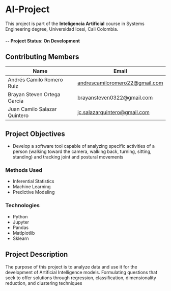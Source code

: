 
# AI-Project

This  project is part of the **Inteligencia Artificial** course in Systems Engineering degree, Universidad  Icesi, Cali Colombia.

#### -- Project Status: On Development

## Contributing Members

|Name     |  Email   | 
|---------|-----------------|
|Andrés Camilo Romero Ruiz|  andrescamiloromero22@gmail.com     |
|Brayan Steven Ortega García |     brayansteven0322@gmail.com  |
|Juan Camilo Salazar Quintero |    jc.salazarquintero@gmail.com   |


## Project Objectives
* Develop a software tool capable of analyzing specific activities of a person (walking toward the camera, walking back, turning, sitting, standing) and tracking joint and postural movements

### Methods Used
* Inferential Statistics
* Machine Learning
* Predictive Modeling


### Technologies
* Python
* Jupyter
* Pandas
* Matlplotlib
* Sklearn


## Project Description
The purpose of this project is to analyze data and use it for the development of Artificial Intelligence models. Formulating questions that seek to offer solutions through regression, classification, dimensionality reduction, and clustering techniques
